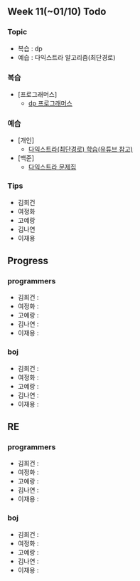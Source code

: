 
## Week 11(~01/10) Todo
### Topic
- 복습 : dp
- 예습 : 다익스트라 알고리즘(최단경로)

### 복습

- [프로그래머스]
	- [dp 프로그래머스](https://programmers.co.kr/learn/courses/30/parts/12263)


### 예습

- [개인]
	- [다익스트라(최단경로) 학습(유튜브 참고)](https://www.youtube.com/watch?v=acqm9mM1P6o&list=PLRx0vPvlEmdAghTr5mXQxGpHjWqSz0dgC&index=7)
- [백준]
	- [다익스트라 문제집](https://www.acmicpc.net/workbook/view/6483)



### Tips

- 김희건
- 여정화
- 고예랑
- 김나연
- 이재용



## Progress

### programmers
- 김희건 : 
- 여정화 : 
- 고예랑 : 
- 김나연 :
- 이재용 :


### boj
- 김희건 : 			
- 여정화 : 
- 고예랑 :
- 김나연 : 
- 이재용 :



## RE

### programmers
- 김희건 : 
- 여정화 :
- 고예랑 :
- 김나연 : 
- 이재용 :


### boj
- 김희건 :
- 여정화 : 
- 고예랑 :
- 김나연 :
- 이재용 :









